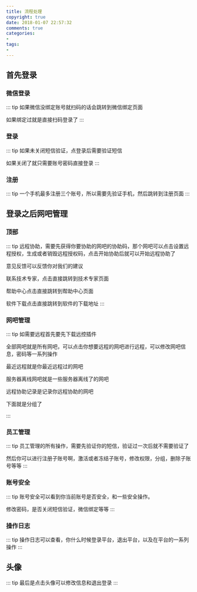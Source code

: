 ```yaml
---
title: 流程处理
copyright: true
date: 2018-01-07 22:57:32
comments: true
categories:
- 
tags:
- 
---
```


## 首先登录

### 微信登录

::: tip
如果微信没绑定账号就扫码的话会跳转到微信绑定页面

如果绑定过就是直接扫码登录了
:::

### 登录

::: tip
如果未关闭短信验证，点登录后需要验证短信

如果关闭了就只需要账号密码直接登录
:::

### 注册

::: tip
一个手机最多注册三个账号，所以需要先验证手机，然后跳转到注册页面
:::

## 登录之后网吧管理

### 顶部

::: tip
远程协助，需要先获得你要协助的网吧的协助码，那个网吧可以点击设置远程授权，生成或者销毁远程授权码，点击开始协助后就可以开始远程协助了

意见反馈可以反馈你对我们的建议

联系技术专家，点击直接跳转到技术专家页面

帮助中心点击直接跳转到帮助中心页面

软件下载点击直接跳转到软件的下载地址
:::

### 网吧管理

::: tip
如需要远程首先要先下载远控插件

全部网吧就是所有网吧，可以点击你想要远程的网吧进行远程，可以修改网吧信息，密码等一系列操作

最近远程就是你最近远程过的网吧

服务器离线网吧就是一些服务器离线了的网吧

远程协助记录是记录你远程协助的网吧

下面就是分组了

:::

### 员工管理

::: tip
员工管理的所有操作，需要先验证你的短信，验证过一次后就不需要验证了

然后你可以进行注册子账号啊，激活或者冻结子账号，修改权限，分组，删除子账号等等
:::

### 账号安全

::: tip
账号安全可以看到你当前账号是否安全，和一些安全操作。

修改密码，是否关闭短信验证，微信绑定等等
:::

### 操作日志

::: tip
操作日志可以查看，你什么时候登录平台，退出平台，以及在平台的一系列操作
:::

## 头像

::: tip
最后是点击头像可以修改信息和退出登录
:::
